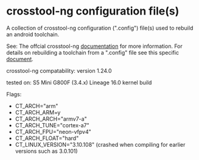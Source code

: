 # crosstool-ng configuration file(s)
A collection of crosstool-ng configuration (".config") file(s) used to rebuild an android toolchain. 

See: The offcial crosstool-ng [documentation](https://crosstool-ng.github.io/docs/) for more information. For details on rebuilding a toolchain from a ".config" file see this specific [document](https://crosstool-ng.github.io/docs/configuration/). 

crosstool-ng compatability: version 1.24.0

tested on: S5 Mini G800F (3.4.x) Lineage 16.0 kernel build

Flags: 
* CT_ARCH="arm"
* CT_ARCH_ARM=y
* CT_ARCH_ARCH="armv7-a"
* CT_ARCH_TUNE="cortex-a7"
* CT_ARCH_FPU="neon-vfpv4"
* CT_ARCH_FLOAT="hard" 
* CT_LINUX_VERSION="3.10.108" (crashed when compiling for earlier versions such as 3.0.101)
